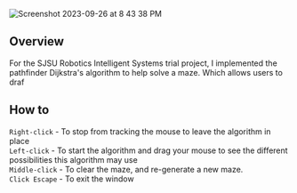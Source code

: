 ![Screenshot 2023-09-26 at 8 43 38 PM](https://github.com/SpinnerX/TrialProjects/assets/56617292/de5f892a-c994-475c-998f-6f138c2ead69)


## Overview
For the SJSU Robotics Intelligent Systems trial project, I implemented the pathfinder Dijkstra's algorithm to help solve a maze. Which allows users to draf

## How to

`Right-click` - To stop from tracking the mouse to leave the algorithm in place \
`Left-click`  - To start the algorithm and drag your mouse to see the different possibilities this algorithm may use \
`Middle-click` - To clear the maze, and re-generate a new maze. \
`Click Escape` - To exit the window

